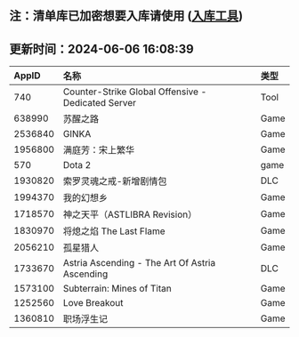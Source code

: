 ## 注：清单库已加密想要入库请使用 ([入库工具](https://github.com/BlankTMing/ManifestAutoUpdate/releases))

## 更新时间：2024-06-06 16:08:39
| AppID | 名称 | 类型  |
| :-------------------- | :----------------------------- | :----------- |
| 740 | Counter-Strike Global Offensive - Dedicated Server| Tool |
| 638990 | 苏醒之路| Game |
| 2536840 | GINKA| Game |
| 1956800 | 满庭芳：宋上繁华| Game |
| 570 | Dota 2| game |
| 1930820 | 索罗灵魂之戒-新增剧情包| DLC |
| 1994370 | 我的幻想乡| Game |
| 1718570 | 神之天平（ASTLIBRA Revision）| Game |
| 1830970 | 将熄之焰 The Last Flame| Game |
| 2056210 | 孤星猎人| Game |
| 1733670 | Astria Ascending - The Art Of Astria Ascending| DLC |
| 1573100 | Subterrain: Mines of Titan| Game |
| 1252560 | Love Breakout| Game |
| 1360810 | 职场浮生记| Game |
